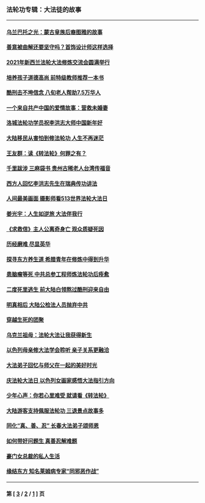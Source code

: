 ### 法轮功专辑：大法徒的故事
---
#### [乌兰巴托之光：蒙古皇族后裔图雅的故事](../../pages/nf1147481/n13155759.md?12270430) 
#### [善意被曲解还要坚守吗？首饰设计师这样选择](../../pages/nf1147481/n13077575.md?12270430) 
#### [2021年新西兰法轮大法修炼交流会圆满举行](../../pages/nf1147481/n13033149.md?12270430) 
#### [培养孩子道德高尚 前特级教师推荐一本书](../../pages/nf1147481/n12938640.md?12270430) 
#### [酷刑击不垮信念 八旬老人帮助7.5万华人](../../pages/nf1147481/n12880712.md?12270430) 
#### [一个来自共产中国的爱情故事：营救未婚妻](../../pages/nf1147481/n12778386.md?12270430) 
#### [洛城法轮功学员祝李洪志大师中国新年好](../../pages/nf1147481/n12724685.md?12270430) 
#### [大陆移民从害怕到修法轮功 人生不再迷茫](../../pages/nf1147481/n12414325.md?12270430) 
#### [王友群：读《转法轮》何罪之有？](../../pages/nf1147481/n12408647.md?12270430) 
#### [千里跋涉 三麻袋书 贵州古稀老人台湾传福音](../../pages/nf1147481/n12198750.md?12270430) 
#### [西方人回忆李洪志先生在瑞典传功讲法](../../pages/nf1147481/n12099607.md?12270430) 
#### [人间最美画面 摄影师看513世界法轮大法日](../../pages/nf1147481/n12094118.md?12270430) 
#### [姜光宇：人生如逆旅 大法伴我行](../../pages/nf1147481/n12088664.md?12270430) 
#### [《求救信》主人公离奇身亡 观众质疑死因](../../pages/nf1147481/n11845215.md?12270430) 
#### [历经磨难 尽显英华](../../pages/nf1147481/n11723297.md?12270430) 
#### [探寻东方养生道 希腊青年在修炼中得到升华](../../pages/nf1147481/n11494502.md?12270430) 
#### [患脑瘤等死 中共总参工程师炼法轮功后痊愈](../../pages/nf1147481/n11466682.md?12270430) 
#### [二度死里逃生 前大陆白领熬过酷刑迎来自由](../../pages/nf1147481/n11368594.md?12270430) 
#### [明真相后 大陆公检法人员抛弃中共](../../pages/nf1147481/n11358618.md?12270430) 
#### [穿越生死的团聚](../../pages/nf1147481/n11258922.md?12270430) 
#### [乌克兰祖母：法轮大法让我获得新生](../../pages/nf1147481/n11269457.md?12270430) 
#### [以色列母亲修大法学会聆听 亲子关系更融洽](../../pages/nf1147481/n11268195.md?12270430) 
#### [大法弟子回忆与师父在一起的美好时光](../../pages/nf1147481/n11267759.md?12270430) 
#### [庆法轮大法日 以色列女画家感悟大法指引方向](../../pages/nf1147481/n11267735.md?12270430) 
#### [少年心声：你若心里难受 就请看《转法轮》](../../pages/nf1147481/n11267496.md?12270430) 
#### [大陆游客支持佩服法轮功 三退景点故事多](../../pages/nf1147481/n11267378.md?12270430) 
#### [同化“真、善、忍” 长春大法弟子颂师恩](../../pages/nf1147481/n11266497.md?12270430) 
#### [如何带好问题生 真善忍解难题](../../pages/nf1147481/n11243655.md?12270430) 
#### [豪门女总裁的私人生活](../../pages/nf1147481/n10127794.md?12270430) 
#### [缘结东方 知名莱姆病专家“同邪恶作战”](../../pages/nf1147481/n10682468.md?12270430) 

---
#### 第 [ [3](./3.md?12270430) / [2](./2.md?12270430) / [1](./1.md?12270430) ] 页
